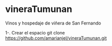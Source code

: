 # vineraTumunan
Vinos y hospedaje de viñera de San Fernando

1-. Crear el espacio
git clone https://github.com/amarianjel/vineraTumunan.git
